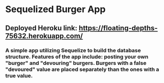 # Sequelized Burger App
## Deployed Heroku link: https://floating-depths-75632.herokuapp.com/  
### A simple app utilizing Sequelize to build the database structure. Features of the app include: posting your own "burger" and "devouring" burgers. Burgers with a false "devoured" value are placed separately than the ones with a true value.
